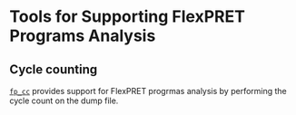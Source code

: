 # Tools for Supporting FlexPRET Programs Analysis

## Cycle counting
[`fp_cc`](./fp-cc/README.md) provides support for FlexPRET progrmas analysis by
performing the cycle count on the dump file.

